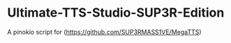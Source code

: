 # Ultimate-TTS-Studio-SUP3R-Edition

A pinokio script for (https://github.com/SUP3RMASS1VE/MegaTTS)


